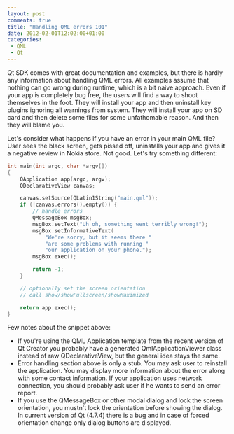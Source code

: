 ```yaml
---
layout: post
comments: true
title: "Handling QML errors 101"
date: 2012-02-01T12:02:00+01:00
categories:
 - QML
 - Qt
---
```



Qt SDK comes with great documentation and examples, but there is hardly any information about handling QML errors. All examples assume that nothing can go wrong during runtime, which is a bit naive approach. Even if your app is completely bug free, the users will find a way to shoot themselves in the foot. They will install your app and then uninstall key plugins ignoring all warnings from system. They will install your app on SD card and then delete some files for some unfathomable reason. And then they will blame you. 

Let's consider what happens if you have an error in your main QML file? User sees the black screen, gets pissed off, uninstalls your app and gives it a negative review in Nokia store. Not good. Let's try something different: 

``` cpp
int main(int argc, char *argv[])
{
    QApplication app(argc, argv);   
    QDeclarativeView canvas;

    canvas.setSource(QLatin1String("main.qml"));
    if (!canvas.errors().empty()) {
        // handle errors
        QMessageBox msgBox;
        msgBox.setText("Uh oh, something went terribly wrong!");
        msgBox.setInformativeText(
            "We're sorry, but it seems there "
            "are some problems with running "
            "our application on your phone.");
        msgBox.exec();

        return -1;
    }

    // optionally set the screen orientation
    // call show/showFullscreen/showMaximized

    return app.exec();
}

```

Few notes about the snippet above:

* If you're using the QML Application template from the recent version of Qt Creator you probably have a generated QmlApplicationViewer class instead of raw QDeclarativeView, but the general idea stays the same.
* Error handling section above is only a stub. You may ask user to reinstall the application. You may display more information about the error along with some contact information. If your application uses network connection, you should probably ask user if he wants to send an error report.
* If you use the QMessageBox or other modal dialog and lock the screen orientation, you mustn't lock the orientation before showing the dialog. In current version of Qt (4.7.4) there is a bug and in case of forced orientation change only dialog buttons are displayed.
